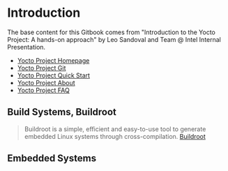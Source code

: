# Introduction


The base content for this Gitbook comes from "Introduction to the Yocto Project: A hands-on approach" by Leo Sandoval and Team @ Intel Internal Presentation.

> 

- [Yocto Project Homepage](https://www.yoctoproject.org/)
- [Yocto Project Git](http://git.yoctoproject.org/)
- [Yocto Project Quick Start](http://www.yoctoproject.org/docs/latest/yocto-project-qs/yocto-project-qs.html)
- [Yocto Project About](https://www.yoctoproject.org/about)
- [Yocto Project FAQ](https://wiki.yoctoproject.org/wiki/FAQ)

## Build Systems, Buildroot

> Buildroot is a simple, efficient and easy-to-use tool to generate embedded Linux systems through cross-compilation. [Buildroot](https://buildroot.org/)

## Embedded Systems


